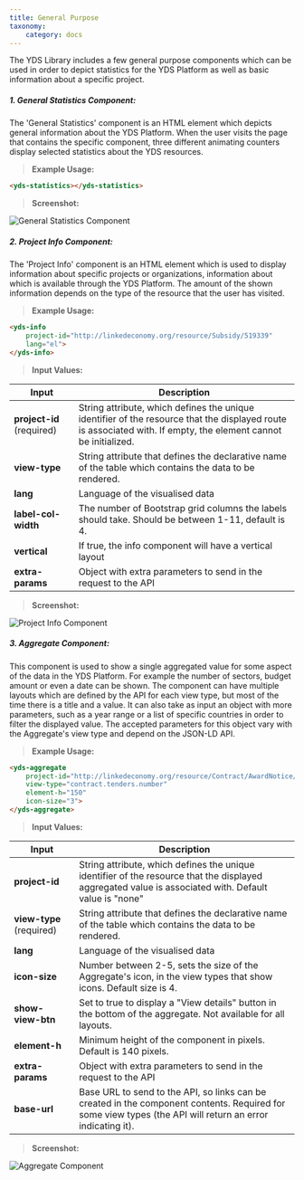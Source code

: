 ```yaml
---
title: General Purpose
taxonomy:
    category: docs
---
```


The YDS Library includes a few general purpose components
which can be used in order to depict statistics for the YDS Platform as well
as basic information about a specific project.

##### 1. General Statistics Component:

The 'General Statistics' component is an HTML element which depicts general
information about the YDS Platform. When the user visits the page that
contains the specific component, three different animating counters display
selected statistics about the YDS resources.

> **Example Usage:**

```html
<yds-statistics></yds-statistics>
```

> **Screenshot:**

![General Statistics Component](/user/images/general_statistics.jpg)

##### 2. Project Info Component:

The 'Project Info' component is an HTML element which is used to display
information about specific projects or organizations, information about
which is available through the YDS Platform. The amount of the shown
information depends on the type of the resource that the user has visited.

> **Example Usage:**

```html
<yds-info
    project-id="http://linkedeconomy.org/resource/Subsidy/519339"
    lang="el">
</yds-info>
```

> **Input Values:**

| Input  | Description |
| ------ | ----------- |
| **project-id** (required) | String attribute, which defines the unique identifier of the resource that the displayed route is associated with. If empty, the element cannot be initialized. |
| **view-type** | String attribute that defines the declarative name of the table which contains the data to be rendered. |
| **lang** | Language of the visualised data |
| **label-col-width** | The number of Bootstrap grid columns the labels should take. Should be between 1-11, default is 4. |
| **vertical** | If true, the info component will have a vertical layout |
| **extra-params** | Object with extra parameters to send in the request to the API |

> **Screenshot:**

![Project Info Component](/user/images/project_info.jpg)

##### 3. Aggregate Component:

This component is used to show a single aggregated value for some aspect of the data in the YDS Platform. For example the number of sectors, budget amount or even a date can be shown. The component can have multiple layouts which are defined by the API for each view type, but most of the time there is a title and a value. It can also take as input an object with more parameters, such as a year range or a list of specific countries in order to filter the displayed value. The accepted parameters for this object vary with the Aggregate's view type and depend on the JSON-LD API.

> **Example Usage:**

```html
<yds-aggregate
    project-id="http://linkedeconomy.org/resource/Contract/AwardNotice/6723325"
    view-type="contract.tenders.number"
    element-h="150"
    icon-size="3">
</yds-aggregate>
```

> **Input Values:**

| Input  | Description |
| ------ | ----------- |
| **project-id** | String attribute, which defines the unique identifier of the resource that the displayed aggregated value is associated with. Default value is "none" |
| **view-type** (required) | String attribute that defines the declarative name of the table which contains the data to be rendered. |
| **lang** | Language of the visualised data |
| **icon-size** | Number between 2-5, sets the size of the Aggregate's icon, in the view types that show icons. Default size is 4. |
| **show-view-btn** | Set to true to display a "View details" button in the bottom of the aggregate. Not available for all layouts.  |
| **element-h** | Minimum height of the component in pixels. Default is 140 pixels. |
| **extra-params** | Object with extra parameters to send in the request to the API |
| **base-url** | Base URL to send to the API, so links can be created in the component contents. Required for some view types (the API will return an error indicating it). |

> **Screenshot:**

![Aggregate Component](/user/images/aggregate.jpg)
